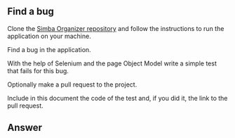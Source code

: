 ## Find a bug

Clone the [Simba Organizer repository](https://github.com/barais/doodlestudent/) and follow the instructions to run the application on your machine.

Find a bug in the application. 

With the help of Selenium and the page Object Model write a simple test that fails for this bug.

Optionally make a pull request to the project.

Include in this document the code of the test and, if you did it, the link to the pull request.

## Answer



